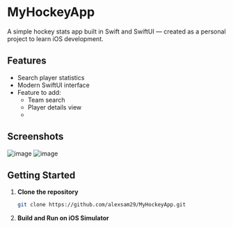# MyHockeyApp

A simple hockey stats app built in Swift and SwiftUI — created as a personal project to learn iOS development.

## Features

- Search player statistics
- Modern SwiftUI interface
- Feature to add:
  - Team search
  - Player details view
  - 

## Screenshots

<!-- Add screenshots of your app here -->
![image](https://github.com/user-attachments/assets/e07eeb1d-45bf-45a8-97ed-ef865ddf5ba1)
![image](https://github.com/user-attachments/assets/85d3c89a-4922-49a4-9904-b50241c86972)

## Getting Started

1. **Clone the repository**
   ```bash
   git clone https://github.com/alexsam29/MyHockeyApp.git
2. **Build and Run on iOS Simulator**
